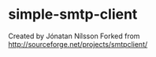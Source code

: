 # simple-smtp-client
Created by Jónatan Nílsson
Forked from http://sourceforge.net/projects/smtpclient/
